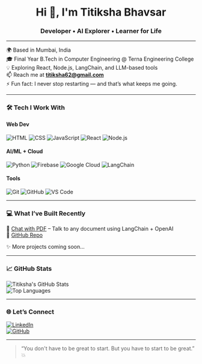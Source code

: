 <!--## Hi there 👋-->

<!--
**titiksha62/titiksha62** is a ✨ _special_ ✨ repository because its `README.md` (this file) appears on your GitHub profile.

Here are some ideas to get you started:

- 🔭 I’m currently working on ...
- 🌱 I’m currently learning ...
- 👯 I’m looking to collaborate on ...
- 🤔 I’m looking for help with ...
- 💬 Ask me about ...
- 📫 How to reach me: ...
- 😄 Pronouns: ...
- ⚡ Fun fact: ...
-->
<h1 align="center">Hi 👋, I'm Titiksha Bhavsar</h1>
<h3 align="center">Developer • AI Explorer • Learner for Life</h3>

---

🌍 Based in Mumbai, India  
🎓 Final Year B.Tech in Computer Engineering @ Terna Engineering College  
💡 Exploring React, Node.js, LangChain, and LLM-based tools  
📫 Reach me at **titiksha62@gmail.com**  
⚡ Fun fact: I never stop restarting — and that’s what keeps me going.  

---

### 🛠️ Tech I Work With

#### Web Dev
![HTML](https://img.shields.io/badge/-HTML5-E34F26?style=flat-square&logo=html5&logoColor=white)
![CSS](https://img.shields.io/badge/-CSS3-1572B6?style=flat-square&logo=css3)
![JavaScript](https://img.shields.io/badge/-JavaScript-F7DF1E?style=flat-square&logo=javascript)
![React](https://img.shields.io/badge/-React-20232A?style=flat-square&logo=react)
![Node.js](https://img.shields.io/badge/-Node.js-339933?style=flat-square&logo=node.js)

#### AI/ML + Cloud
![Python](https://img.shields.io/badge/-Python-3776AB?style=flat-square&logo=python)
![Firebase](https://img.shields.io/badge/-Firebase-FFCA28?style=flat-square&logo=firebase)
![Google Cloud](https://img.shields.io/badge/-GCP-4285F4?style=flat-square&logo=googlecloud)
![LangChain](https://img.shields.io/badge/-LangChain-blueviolet?style=flat-square)

#### Tools
![Git](https://img.shields.io/badge/-Git-F05032?style=flat-square&logo=git)
![GitHub](https://img.shields.io/badge/-GitHub-181717?style=flat-square&logo=github)
![VS Code](https://img.shields.io/badge/-VSCode-007ACC?style=flat-square&logo=visual-studio-code)

---

### 💻 What I’ve Built Recently

🔗 [Chat with PDF](https://chatwithpdf-9xdutfpqeazde2yemqm5pj.streamlit.app) – Talk to any document using LangChain + OpenAI  
🔗 [GitHub Repo](https://github.com/titiksha62/Chat_with_PDF)

✨ More projects coming soon…

---

### 📈 GitHub Stats

![Titiksha's GitHub Stats](https://github-readme-stats.vercel.app/api?username=titiksha62&show_icons=true&theme=tokyonight&hide=issues)  
![Top Languages](https://github-readme-stats.vercel.app/api/top-langs/?username=titiksha62&layout=compact&theme=tokyonight)

---

### 🌐 Let’s Connect

[![LinkedIn](https://img.shields.io/badge/-LinkedIn-blue?style=flat-square&logo=linkedin)](https://www.linkedin.com/in/titiksha-bhavsar)  
[![GitHub](https://img.shields.io/badge/-GitHub-black?style=flat-square&logo=github)](https://github.com/titiksha62)

---

> “You don't have to be great to start. But you have to start to be great.” 💥

